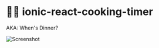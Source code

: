 # 👨‍🍳 ionic-react-cooking-timer
AKA: When's Dinner?

![Screenshot](https://user-images.githubusercontent.com/7080202/152210402-58e69f8c-df06-4f43-b554-dbd88f823fa3.png)
